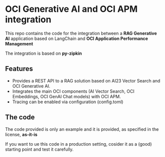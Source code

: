 # OCI Generative AI and OCI APM integration
This repo contains the code for the integration between a **RAG Generative AI** application based on LangChain and **OCI Application Performance Management**

The integration is based on **py-zipkin**

## Features
* Provides a REST API to a RAG solution based on AI23 Vector Search and OCI Generative AI.
* Integrates the main OCI components (AI Vector Search, OCI Embeddings, OCI GenAI Chat models) with OCI APM.
* Tracing can be enabled via configuration (config.toml)

## The code
The code provided is only an example and it is provided, as specified in the license, **as-it-is**

If you want to ue this code in a production setting, cosider it as a (good) starting point and test it carefully.


